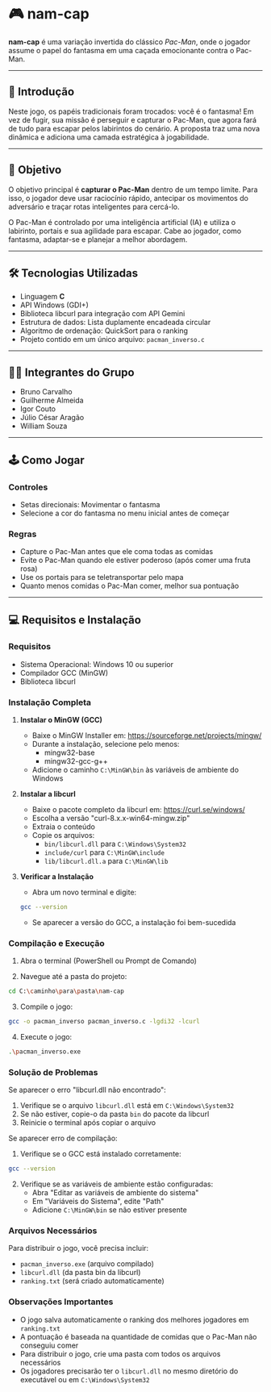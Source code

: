 # 🎮 nam-cap

**nam-cap** é uma variação invertida do clássico *Pac-Man*, onde o jogador assume o papel do fantasma em uma caçada emocionante contra o Pac-Man.

---

## 🧠 Introdução

Neste jogo, os papéis tradicionais foram trocados: você é o fantasma! Em vez de fugir, sua missão é perseguir e capturar o Pac-Man, que agora fará de tudo para escapar pelos labirintos do cenário. A proposta traz uma nova dinâmica e adiciona uma camada estratégica à jogabilidade.

---

## 🎯 Objetivo

O objetivo principal é **capturar o Pac-Man** dentro de um tempo limite. Para isso, o jogador deve usar raciocínio rápido, antecipar os movimentos do adversário e traçar rotas inteligentes para cercá-lo.

O Pac-Man é controlado por uma inteligência artificial (IA) e utiliza o labirinto, portais e sua agilidade para escapar. Cabe ao jogador, como fantasma, adaptar-se e planejar a melhor abordagem.

---

## 🛠️ Tecnologias Utilizadas

- Linguagem **C**
- API Windows (GDI+)
- Biblioteca libcurl para integração com API Gemini
- Estrutura de dados: Lista duplamente encadeada circular
- Algoritmo de ordenação: QuickSort para o ranking
- Projeto contido em um único arquivo: `pacman_inverso.c`

---

## 👨‍💻 Integrantes do Grupo

- Bruno Carvalho  
- Guilherme Almeida  
- Igor Couto  
- Júlio César Aragão  
- William Souza  

---
## 🕹️ Como Jogar

### Controles
- Setas direcionais: Movimentar o fantasma
- Selecione a cor do fantasma no menu inicial antes de começar

### Regras
- Capture o Pac-Man antes que ele coma todas as comidas
- Evite o Pac-Man quando ele estiver poderoso (após comer uma fruta rosa)
- Use os portais para se teletransportar pelo mapa
- Quanto menos comidas o Pac-Man comer, melhor sua pontuação

---

## 💻 Requisitos e Instalação

### Requisitos
- Sistema Operacional: Windows 10 ou superior
- Compilador GCC (MinGW)
- Biblioteca libcurl

### Instalação Completa

1. **Instalar o MinGW (GCC)**
   - Baixe o MinGW Installer em: https://sourceforge.net/projects/mingw/
   - Durante a instalação, selecione pelo menos:
     - mingw32-base
     - mingw32-gcc-g++
   - Adicione o caminho `C:\MinGW\bin` às variáveis de ambiente do Windows

2. **Instalar a libcurl**
   - Baixe o pacote completo da libcurl em: https://curl.se/windows/
   - Escolha a versão "curl-8.x.x-win64-mingw.zip"
   - Extraia o conteúdo
   - Copie os arquivos:
     - `bin/libcurl.dll` para `C:\Windows\System32`
     - `include/curl` para `C:\MinGW\include`
     - `lib/libcurl.dll.a` para `C:\MinGW\lib`

3. **Verificar a Instalação**
   - Abra um novo terminal e digite:
   ```bash
   gcc --version
   ```
   - Se aparecer a versão do GCC, a instalação foi bem-sucedida

### Compilação e Execução

1. Abra o terminal (PowerShell ou Prompt de Comando)

2. Navegue até a pasta do projeto:
```bash
cd C:\caminho\para\pasta\nam-cap
```

3. Compile o jogo:
```bash
gcc -o pacman_inverso pacman_inverso.c -lgdi32 -lcurl
```

4. Execute o jogo:
```bash
.\pacman_inverso.exe
```

### Solução de Problemas

Se aparecer o erro "libcurl.dll não encontrado":
1. Verifique se o arquivo `libcurl.dll` está em `C:\Windows\System32`
2. Se não estiver, copie-o da pasta `bin` do pacote da libcurl
3. Reinicie o terminal após copiar o arquivo

Se aparecer erro de compilação:
1. Verifique se o GCC está instalado corretamente:
```bash
gcc --version
```
2. Verifique se as variáveis de ambiente estão configuradas:
   - Abra "Editar as variáveis de ambiente do sistema"
   - Em "Variáveis do Sistema", edite "Path"
   - Adicione `C:\MinGW\bin` se não estiver presente

### Arquivos Necessários
Para distribuir o jogo, você precisa incluir:
- `pacman_inverso.exe` (arquivo compilado)
- `libcurl.dll` (da pasta bin da libcurl)
- `ranking.txt` (será criado automaticamente)

### Observações Importantes
- O jogo salva automaticamente o ranking dos melhores jogadores em `ranking.txt`
- A pontuação é baseada na quantidade de comidas que o Pac-Man não conseguiu comer
- Para distribuir o jogo, crie uma pasta com todos os arquivos necessários
- Os jogadores precisarão ter o `libcurl.dll` no mesmo diretório do executável ou em `C:\Windows\System32`
